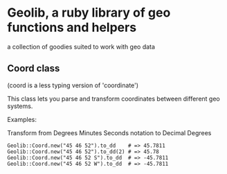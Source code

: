 # Geolib, a ruby library of geo functions and helpers

a collection of goodies suited to work with geo data

## Coord class

(coord is a less typing version of 'coordinate')

This class lets you parse and transform coordinates between different geo systems.

Examples:

Transform from Degrees Minutes Seconds notation to Decimal Degrees

    Geolib::Coord.new("45 46 52").to_dd    # => 45.7811
    Geolib::Coord.new("45 46 52").to_dd(2) # => 45.78
    Geolib::Coord.new("45 46 52 S").to_dd  # => -45.7811
    Geolib::Coord.new("45 46 52 W").to_dd  # => -45.7811

